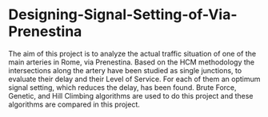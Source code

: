 # Designing-Signal-Setting-of-Via-Prenestina
The aim of this project is to analyze the actual traffic situation of one of the main arteries in Rome, via Prenestina. Based on the HCM methodology the intersections along the artery have been studied as single junctions, to evaluate their delay and their Level of Service. For each of them an optimum signal setting, which reduces the delay, has been found.
Brute Force, Genetic, and Hill Climbing algorithms are used to do this project and these algorithms are compared in this project.
